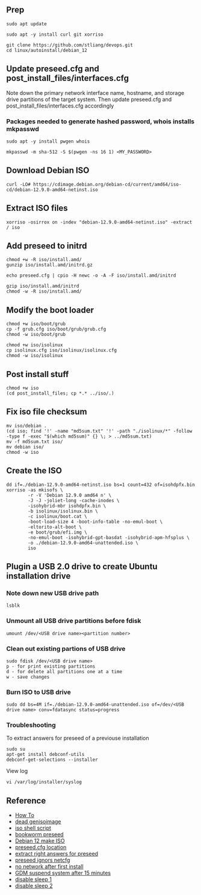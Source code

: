 ## Prep
```
sudo apt update
```
```
sudo apt -y install curl git xorriso
```
```
git clone https://github.com/stliang/devops.git
cd linux/autoinstall/debian_12
```

## Update preseed.cfg and post_install_files/interfaces.cfg
Note down the primary network interface name, hostname, and storage drive partitions of the target system.
Then update preseed.cfg and post_install_files/interfaces.cfg accordingly

### Packages needed to generate hashed password, whois installs mkpasswd
```
sudo apt -y install pwgen whois
```
```
mkpasswd -m sha-512 -S $(pwgen -ns 16 1) <MY_PASSWORD>
```

## Download Debian ISO
```
curl -LO# https://cdimage.debian.org/debian-cd/current/amd64/iso-cd/debian-12.9.0-amd64-netinst.iso
```

## Extract ISO files
```
xorriso -osirrox on -indev "debian-12.9.0-amd64-netinst.iso" -extract / iso
```

## Add preseed to initrd
```
chmod +w -R iso/install.amd/
gunzip iso/install.amd/initrd.gz
```
```
echo preseed.cfg | cpio -H newc -o -A -F iso/install.amd/initrd
```
```
gzip iso/install.amd/initrd
chmod -w -R iso/install.amd/
```

## Modify the boot loader
```
chmod +w iso/boot/grub
cp -f grub.cfg iso/boot/grub/grub.cfg
chmod -w iso/boot/grub
```
```
chmod +w iso/isolinux
cp isolinux.cfg iso/isolinux/isolinux.cfg
chmod -w iso/isolinux
```

## Post install stuff
```
chmod +w iso
(cd post_install_files; cp *.* ../iso/.)
```

## Fix iso file checksum
```
mv iso/debian .
(cd iso; find '!' -name "md5sum.txt" '!' -path "./isolinux/*" -follow -type f -exec "$(which md5sum)" {} \; > ../md5sum.txt)
mv -f md5sum.txt iso/
mv debian iso/
chmod -w iso
```

## Create the ISO
```
dd if=./debian-12.9.0-amd64-netinst.iso bs=1 count=432 of=isohdpfx.bin
xorriso -as mkisofs \
        -r -V 'Debian 12.9.0 amd64 n' \
        -J -J -joliet-long -cache-inodes \
        -isohybrid-mbr isohdpfx.bin \
        -b isolinux/isolinux.bin \
        -c isolinux/boot.cat \
        -boot-load-size 4 -boot-info-table -no-emul-boot \
        -eltorito-alt-boot \
        -e boot/grub/efi.img \
        -no-emul-boot -isohybrid-gpt-basdat -isohybrid-apm-hfsplus \
        -o ./debian-12.9.0-amd64-unattended.iso \
        iso
```

## Plugin a USB 2.0 drive to create Ubuntu installation drive
### Note down new USB drive path
```
lsblk
```

### Unmount all USB drive partitions before fdisk
```
umount /dev/<USB drive name><partition number>
```

### Clean out existing partions of USB drive
```
sudo fdisk /dev/<USB drive name>
p - for print existing partitions
d - for delete all partitions one at a time
w - save changes
```

### Burn ISO to USB drive
```
sudo dd bs=4M if=./debian-12.9.0-amd64-unattended.iso of=/dev/<USB drive name> conv=fdatasync status=progress
```

### Troubleshooting
To extract answers for preseed of a previouse installation

```
sudo su
apt-get install debconf-utils
debconf-get-selections --installer
```

View log
```
vi /var/log/installer/syslog
```

## Reference
- [How To](https://www.librebyte.net/en/systems-deployment/unattended-debian-installation/)
- [dead genisoimage](https://unix.stackexchange.com/questions/572751/how-to-make-a-reproducible-iso-file-with-mkisofs-genisoimage)
- [iso shell script](https://gist.github.com/palacaze/dec0624165fd4359114c2158da175420)
- [bookworm preseed](https://www.debian.org/releases/bookworm/example-preseed.txt)
- [Debian 12 make ISO](https://medium.com/@maros.kukan/automating-debian-linux-installation-24d10c85f797)
- [preseed.cfg location](https://www.reddit.com/r/debian/comments/s8t43y/preseed_config_being_ignored_by_installer/)
- [extract right answers for preseed](https://serverfault.com/questions/722021/preseeding-debian-install-efi)
- [preseed ignors netcfg](https://www.reddit.com/r/debian/comments/an03dj/preseed_netcfg_section_completely_ignored/)
- [no network after first install](https://lists.debian.org/debian-user/2018/02/msg00015.html)
- [GDM suspend system after 15 minutes](https://discussion.fedoraproject.org/t/talk-gnome-suspends-after-15-minutes-of-user-inactivity-even-on-ac-power/80257/59?page=2)
- [disable sleep 1](https://myelo.elotouch.com/support/s/article/How-to-Disable-Screen-Lock-and-System-Suspend-in-Ubuntu)
- [disable sleep 2](https://unix.stackexchange.com/questions/36477/how-do-i-prevent-gnome-suspending-while-i-finish-a-compilation-job)
